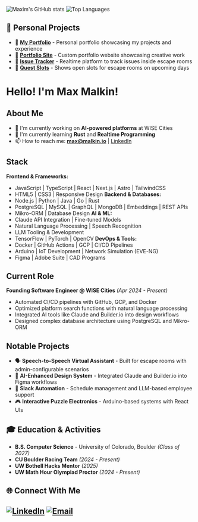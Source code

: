 ![Maxim's GitHub stats](https://github-readme-stats.vercel.app/api?username=maxmalkin&show_icons=true&theme=radical)
![Top Languages](https://github-readme-stats.vercel.app/api/top-langs/?username=maxmalkin&layout=compact&theme=radical)

## 🚀 Personal Projects
- 💼 **[My Portfolio](https://www.malkin.io)** - Personal portfolio showcasing my projects and experience
- 🎨 **[Portfolio Site](https://www.becca.malkin.io)** - Custom portfolio website showcasing creative work
- 🔧 **[Issue Tracker](https://www.issuetracker.malkin.io)** - Realtime platform to track issues inside escape rooms
- 🎯 **[Quest Slots](https://www.questslots.malkin.io)** - Shows open slots for escape rooms on upcoming days

# Hello! I'm Max Malkin!
## About Me
- 🔭 I'm currently working on **AI-powered platforms** at WISE Cities
- 🌱 I'm currently learning **Rust** and **Realtime Programming**
- 📫 How to reach me: **max@malkin.io** | [LinkedIn](https://linkedin.com/in/mmalkin0)
## Stack
**Frontend & Frameworks:**
- JavaScript | TypeScript | React | Next.js | Astro | TailwindCSS
- HTML5 | CSS3 | Responsive Design
**Backend & Databases:**
- Node.js | Python | Java | Go | Rust
- PostgreSQL | MySQL | GraphQL | MongoDB | Embeddings | REST APIs
- Mikro-ORM | Database Design
**AI & ML:**
- Claude API Integration | Fine-tuned Models
- Natural Language Processing | Speech Recognition
- LLM Tooling & Development
- TensorFlow | PyTorch | OpenCV
**DevOps & Tools:**
- Docker | GitHub Actions | GCP | CI/CD Pipelines
- Arduino | IoT Development | Network Simulation (EVE-NG)
- Figma | Adobe Suite | CAD Programs
## Current Role
**Founding Software Engineer @ WISE Cities** *(Apr 2024 - Present)*
- Automated CI/CD pipelines with GitHub, GCP, and Docker
- Optimized platform search functions with natural language processing
- Integrated AI tools like Claude and Builder.io into design workflows
- Designed complex database architecture using PostgreSQL and Mikro-ORM
## Notable Projects
- 🗣️ **Speech-to-Speech Virtual Assistant** - Built for escape rooms with admin-configurable scenarios
- 🤖 **AI-Enhanced Design System** - Integrated Claude and Builder.io into Figma workflows
- 📱 **Slack Automation** - Schedule management and LLM-based employee support
- 🎮 **Interactive Puzzle Electronics** - Arduino-based systems with React UIs
## 🎓 Education & Activities
- **B.S. Computer Science** - University of Colorado, Boulder *(Class of 2027)*
- **CU Boulder Racing Team** *(2024 - Present)*
- **UW Bothell Hacks Mentor** *(2025)*
- **UW Math Hour Olympiad Proctor** *(2024 - Present)*
## 🌐 Connect With Me
[![LinkedIn](https://img.shields.io/badge/LinkedIn-0077B5?style=for-the-badge&logo=linkedin&logoColor=white)](https://linkedin.com/in/mmalkin0)
[![Email](https://img.shields.io/badge/Email-D14836?style=for-the-badge&logo=gmail&logoColor=white)](mailto:max@malkin.io)
---
